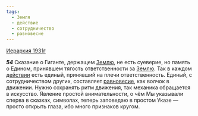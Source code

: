 ```yaml
---
tags:
  - Земля
  - действие
  - сотрудничество
  - равновесие
---
```


[Иерархия 1931г](/agni/1931)

___54___
Сказание о Гиганте, держащем [Землю](/tag/#Земля), не есть суеверие, но память о Едином, принявшем тягость ответственности за [Землю](/tag/#Земля). Так в каждом [действии](/tag/#действие) есть единый, принявший на плечи ответственность. Единый, с сотрудничеством других, составляет [равновесие](/tag/#равновесие), как волчок в движении. Нужно сохранять ритм движения, так механика обращается в искусство. Явление простой внимательности, о чём Мы указывали сперва в сказках, символах, теперь заповедаю в простом Указе — просто открыть глаза, ибо много признаков кругом.   


